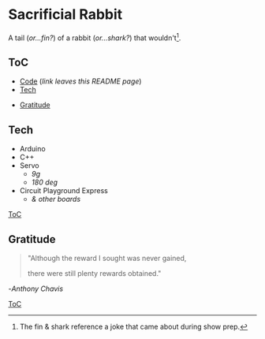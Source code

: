 # Sacrificial Rabbit

A tail (_or...fin?_) of a rabbit (_or...shark?_) that wouldn't[^1].

## ToC

- [Code](https://github.com/anthonychavis/my-arduino-repo/tree/main/Theatre/Rabbit/Rabbit_Class) (_link leaves this README page_)
- [Tech](#tech)
<!-- - [Project Visuals](#project-visuals) -->
- [Gratitude](#gratitude)

## Tech

- Arduino
- C++
- Servo
    - _9g_
    - _180 deg_
- Circuit Playground Express
    - _& other boards_

[ToC](#toc)

<!-- ## Project Visuals

<details style='cursor:pointer;'>
<summary><h3>GIFs</h3></summary>


</details>

[ToC](#toc) -->

## Gratitude

<blockquote>
"Although the reward I sought was never gained, 

there were still plenty rewards obtained."
</blockquote>
<p>-<cite>Anthony Chavis</cite></p>

<!-- ### Thank you

-  -->

[ToC](#toc)

[^1]: The fin & shark reference a joke that came about during show prep.